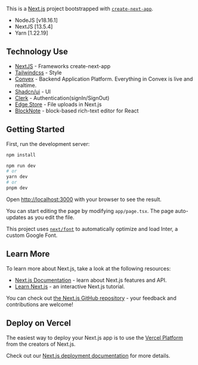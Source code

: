 This is a [Next.js](https://nextjs.org/) project bootstrapped with [`create-next-app`](https://github.com/vercel/next.js/tree/canary/packages/create-next-app).

- NodeJS [v18.16.1]
- NextJS [13.5.4]
- Yarn [1.22.19]

## Technology Use

- [NextJS](https://nextjs.org/docs) - Frameworks create-next-app
- [Tailwindcss](https://tailwindcss.com/docs/installation) - Style
- [Convex](https://docs.convex.dev/home) - Backend Application Platform. Everything in Convex is live and realtime.
- [Shadcn/ui](https://ui.shadcn.com/docs) - UI
- [Clerk](https://clerk.com/) - Authentication(signIn/SignOut)
- [Edge Store](https://edgestore.dev/docs/quick-start) - File uploads in Next.js
- [BlockNote](https://www.blocknotejs.org/docs/introduction) - block-based rich-text editor for React

## Getting Started

First, run the development server:

```bash
npm install

npm run dev
# or
yarn dev
# or
pnpm dev
```

Open [http://localhost:3000](http://localhost:3000) with your browser to see the result.

You can start editing the page by modifying `app/page.tsx`. The page auto-updates as you edit the file.

This project uses [`next/font`](https://nextjs.org/docs/basic-features/font-optimization) to automatically optimize and load Inter, a custom Google Font.

## Learn More

To learn more about Next.js, take a look at the following resources:

- [Next.js Documentation](https://nextjs.org/docs) - learn about Next.js features and API.
- [Learn Next.js](https://nextjs.org/learn) - an interactive Next.js tutorial.

You can check out [the Next.js GitHub repository](https://github.com/vercel/next.js/) - your feedback and contributions are welcome!

## Deploy on Vercel

The easiest way to deploy your Next.js app is to use the [Vercel Platform](https://vercel.com/new?utm_medium=default-template&filter=next.js&utm_source=create-next-app&utm_campaign=create-next-app-readme) from the creators of Next.js.

Check out our [Next.js deployment documentation](https://nextjs.org/docs/deployment) for more details.
